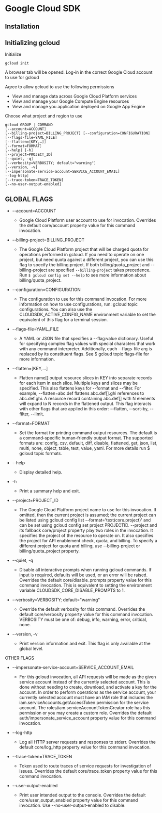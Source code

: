 # Google Cloud SDK

## Installation

## Initializing gcloud

Initialize

  ``` cli
  gcloud init
  ```

A browser tab will be opened. Log-in in the correct Google Cloud account to use for gcloud

Agree to allow gcloud to use the following permissions

- View and manage data across Google Cloud Platform services
- View and manage your Google Compute Engine resources
- View and manage you application deployed on Google App Engine

Choose what project and region to use

``` cli
gcloud GROUP | COMMAND
[--account=ACCOUNT]
[--billing-project=BILLING_PROJECT] [--configuration=CONFIGURATION]
[--flags-file=YAML_FILE]
[--flatten=[KEY,…]]
[--format=FORMAT]
[--help] [-h]
[--project=PROJECT_ID]
[--quiet, -q]
[--verbosity=VERBOSITY; default="warning"]
[--version, -v]
[--impersonate-service-account=SERVICE_ACCOUNT_EMAIL]
--log-http]
[--trace-token=TRACE_TOKEN]
[--no-user-output-enabled]
```

## GLOBAL FLAGS

- --account=ACCOUNT
  - Google Cloud Platform user account to use for invocation. Overrides the default core/account property value for this command invocation.

- --billing-project=BILLING_PROJECT
  - The Google Cloud Platform project that will be charged quota for operations performed in gcloud. If you need to operate on one project, but need quota against a different project, you can use this flag to specify the billing project. If both billing/quota_project and --billing-project are specified
  `--billing-project` takes precedence. Run `$ gcloud config set --help` to see more information about billing/quota_project.

- --configuration=CONFIGURATION
  - The configuration to use for this command invocation. For more information on how to use configurations, run: gcloud topic configurations. You can also use the CLOUDSDK_ACTIVE_CONFIG_NAME environment variable to set the equivalent of this flag for a terminal session.
  
- --flags-file=YAML_FILE
  - A YAML or JSON file that specifies a --flag:value dictionary. Useful for specifying complex flag values with special characters that work with any command interpreter. Additionally, each --flags-file arg is replaced by its constituent flags. See $ gcloud topic flags-file for more information.

- --flatten=[KEY,…]
  - Flatten name[] output resource slices in KEY into separate records for each item in each slice. Multiple keys and slices may be specified. This also flattens keys for --format and --filter. For example, --flatten=abc.def flattens abc.def[].ghi references to abc.def.ghi. A resource record containing abc.def[] with N elements will expand to N records in the flattened output. This flag interacts with other flags that are applied in this order: --flatten, --sort-by, --filter, --limit.

- --format=FORMAT
  - Set the format for printing command output resources. The default is a command-specific human-friendly output format. The supported formats are: config, csv, default, diff, disable, flattened, get, json, list, multi, none, object, table, text, value, yaml. For more details run $ gcloud topic formats.

- --help
  - Display detailed help.

- -h
  - Print a summary help and exit.

- --project=PROJECT_ID
  - The Google Cloud Platform project name to use for this invocation. If omitted, then the current project is assumed; the current project can be listed using gcloud config list --format='text(core.project)' and can be set using gcloud config set project PROJECTID. --project and its fallback core/project property play two roles in the invocation. It specifies the project of the resource to operate on. It also specifies the project for API enablement check, quota, and billing. To specify a different project for quota and billing, use --billing-project or billing/quota_project property.

- --quiet, -q
  - Disable all interactive prompts when running gcloud commands. If input is required, defaults will be used, or an error will be raised. Overrides the default core/disable_prompts property value for this command invocation. This is equivalent to setting the environment variable CLOUDSDK_CORE_DISABLE_PROMPTS to 1.

- --verbosity=VERBOSITY; default="warning"
  - Override the default verbosity for this command. Overrides the default core/verbosity property value for this command invocation. VERBOSITY must be one of: debug, info, warning, error, critical, none.

- --version, -v
  - Print version information and exit. This flag is only available at the global level.

OTHER FLAGS

- --impersonate-service-account=SERVICE_ACCOUNT_EMAIL
  - For this gcloud invocation, all API requests will be made as the given service account instead of the currently selected account. This is done without needing to create, download, and activate a key for the account. In order to perform operations as the service account, your currently selected account must have an IAM role that includes the iam.serviceAccounts.getAccessToken permission for the service account. The roles/iam.serviceAccountTokenCreator role has this permission or you may create a custom role. Overrides the default auth/impersonate_service_account property value for this command invocation.

- --log-http
  - Log all HTTP server requests and responses to stderr. Overrides the default core/log_http property value for this command invocation.

- --trace-token=TRACE_TOKEN
  - Token used to route traces of service requests for investigation of issues. Overrides the default core/trace_token property value for this command invocation.
    
- --user-output-enabled
  - Print user intended output to the console. Overrides the default core/user_output_enabled property value for this command invocation. Use --no-user-output-enabled to disable.
